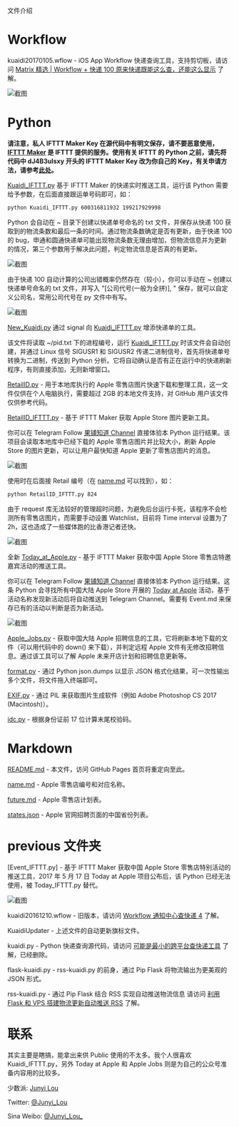 文件介绍

Workflow
===========
kuaidi20170105.wflow -  iOS App Workflow 快递查询工具，支持剪切板，请访问 [Matrix 精选 | Workflow + 快递 100 原来快递既能这么查，还能这么显示](http://sspai.com/36871) 了解。

![截图](/bkP/workflow.png)

Python
===========
**请注意，私人 IFTTT Maker Key 在源代码中有明文保存，请不要恶意使用，[IFTTT Maker](https://maker.ifttt.com) 是 IFTTT 提供的服务。使用有关 IFTTT 的 Python 之前，请先将代码中 dJ4B3uIsxy 开头的 IFTTT Maker Key 改为你自己的 Key，有关申请方法，请参考[此处](https://sspai.com/post/39243)。**

[Kuaidi_IFTTT.py](Kuaidi_IFTTT.py) 基于 IFTTT Maker 的快递实时推送工具，运行该 Python 需要给予参数，在后面直接跟运单号码即可，如：
````bash
python Kuaidi_IFTTT.py 600316811932 199217929998
````
Python 会自动在 ~ 目录下创建以快递单号命名的 txt 文件，并保存从快递 100 获取到的物流条数和最后一条的时间。通过物流条数确定是否有更新，由于快递 100 的 bug，申通和圆通快递单可能出现物流条数无理由增加，但物流信息并为更新的情况，第三个参数用于解决此问题，判定物流信息是否真的有更新。

![截图](/bkP/rtk.jpg)

由于快递 100 自动计算的公司出错概率仍然存在（较小），你可以手动在 ~ 创建以快递单号命名的 txt 文件，并写入 "[公司代号(一般为全拼)], " 保存，就可以自定义公司名，常用公司代号在 py 文件中有写。

![截图](/bkP/nano.png)

[New_Kuaidi.py](New_Kuaidi.py) 通过 signal 向 [Kuaidi_IFTTT.py](Kuaidi_IFTTT.py) 增添快递单的工具。

该文件将读取 ~/pid.txt 下的进程编号，运行 [Kuaidi_IFTTT.py](Kuaidi_IFTTT.py) 时该文件会自动创建，并通过 Linux 信号 SIGUSR1 和 SIGUSR2 传递二进制信号，首先将快递单号转换为二进制，传送到 Python 分析。它将自动确认是否有正在运行中的快递刷新程序，有则直接添加，无则新增窗口。

[RetailID.py](RetailID.py) - 用于本地库执行的 Apple 零售店图片快速下载和整理工具，这一文件仅供在个人电脑执行，需要超过 2GB 的本地文件支持，对 GitHub 用户该文件仅供参考代码。

[RetailID_IFTTT.py](RetailID_IFTTT.py) - 基于 IFTTT Maker 获取 Apple Store 图片更新工具。

你可以在 Telegram Follow [果铺知道 Channel](https://t.me/ars_teller) 直接体验本 Python 运行结果。该项目会读取本地库中已经下载的 Apple 零售店图片并比较大小，刷新 Apple Store 的图片更新，可以让用户最快知道 Apple 更新了零售店图片的消息。

![截图](/bkP/NewRID.png)

使用时在后面接 Retail 编号（在 [name.md](name.md) 可以找到），如：
````bash
python RetailID_IFTTT.py 824
````

由于 request 库无法较好的管理超时问题，为避免后台运行卡死，该程序不会检测所有零售店图片，而需要手动设置 Watchlist，目前将 Time interval 设置为了 2h，这也造成了一些媒体跑的比香港记者还快。

![截图](/bkP/hkjournal.png)

全新 [Today_at_Apple.py](Today_at_Apple.py) - 基于 IFTTT Maker 获取中国 Apple Store 零售店特邀嘉宾活动的推送工具。

你可以在 Telegram Follow [果铺知道 Channel](https://t.me/ars_teller) 直接体验本 Python 运行结果。这条 Python 会寻找所有中国大陆 Apple Store 开展的 [Today at Apple](https://apple.com/cn/today) 活动，基于活动名称发现新活动后将自动推送到 Telegram Channel。需要有 Event.md 来保存已有的活动以判断是否为新活动。

![截图](/bkP/NewTaa.png)

[Apple_Jobs.py](Apple_Jobs.py) - 获取中国大陆 Apple 招聘信息的工具，它将刷新本地下载的文件（可以用代码中的 down() 来下载），并判定远程 Apple 文件有无修改招聘信息。通过该工具可以了解 Apple 未来开店计划和招聘信息更新等。

[format.py](format.py) - 通过 Python json.dumps 以显示 JSON 格式化结果，可一次性输出多个文件，将文件拖入终端即可。

[EXIF.py](EXIF.py) - 通过 PIL 来获取图片生成软件（例如 Adobe Photoshop CS 2017 (Macintosh)）。

[idc.py](idc.py) - 根据身份证前 17 位计算末尾校验码。

Markdown
===========
[README.md](http://junyilou.github.io) - 本文件，访问 GitHub Pages 首页将重定向至此。

[name.md](name.md) - Apple 零售店编号和对应名称。

[future.md](future.md) - Apple 零售店计划表。

[states.json](states.json) - Apple 官网招聘页面的中国省份列表。

previous 文件夹
==========
[Event_IFTTT.py] - 基于 IFTTT Maker 获取中国 Apple Store 零售店特别活动的推送工具，2017 年 5 月 17 日 Today at Apple 项目公布后，该 Python 已经无法使用，被 Today_IFTTT.py 替代。

![截图](/bkP/event.jpg)

kuaidi20161210.wflow - 旧版本，请访问 [Workflow 通知中心查快递 4](http://matrix.sspai.com/p/d384dd60) 了解。

KuaidiUpdater - 上述文件的自动更新旗标文件。

kuaidi.py - Python 快递查询源代码，请访问 [可能是最小的跨平台查快递工具](http://matrix.sspai.com/p/d006b320 ) 了解，已经删除。

flask-kuaidi.py - rss-kuaidi.py 的前身，通过 Pip Flask 将物流输出为更美观的 JSON 形式。

rss-kuaidi.py - 通过 Pip Flask 结合 RSS 实现自动推送物流信息 请访问 [利用 Flask 和 VPS 搭建物流更新自动推送 RSS](http://matrix.sspai.com/p/da505de0) 了解。

联系
=======
其实主要是瞎搞，能拿出来供 Public 使用的不太多。我个人很喜欢 Kuaidi_IFTTT.py，另外 Today at Apple 和 Apple Jobs 则是为自己的公众号准备内容用的比较多。

少数派: [Junyi Lou](http://matrix.sspai.com/p/da7b1760 "Junyi Lou - Matrix")

Twitter: [@Junyi_Lou](https://twitter.com/Junyi_Lou "@Junyi_Lou") 

Sina Weibo: [@Junyi_Lou_](https://weibo.com/n/Junyi_Lou_ "@Junyi_Lou_")